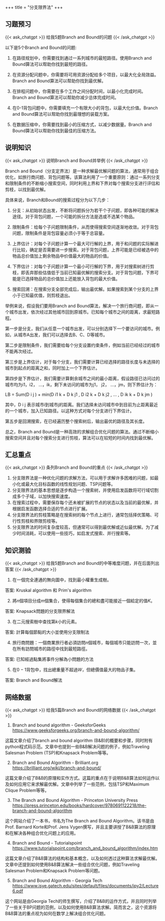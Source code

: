 +++
title = "分支限界法"
+++
## 习题预习
{{< ask_chatgpt >}}
给我5题Branch and Bound的问题
{{< /ask_chatgpt >}}



以下是5个Branch and Bound的问题:

1. 在路径规划中，你需要找到通过一系列城市的最短路径。使用Branch and Bound算法可以帮助你找到最短的路径。

2. 在资源分配问题中，你需要将可用资源分配给多个项目，以最大化全局效益。Branch and Bound算法可以帮助你找到最优解。

3. 在排程问题中，你需要在多个工作之间分配时间，以最小化完成时间。Branch and Bound算法可以帮助你减少总体完成时间。

4. 在0-1背包问题中，你需要填充一个有限大小的背包，以最大化价值。Branch and Bound算法可以帮助你找到最理想的装载方案。

5. 在数据压缩中，你需要找到最小的压缩方式，以减少数据量。Branch and Bound算法可以帮助你找到最佳的压缩方法。   

## 说明知识
{{< ask_chatgpt >}}
说明Branch and Bound并举例
{{< /ask_chatgpt >}}



Branch and Bound（分支定界法）是一种求解最优解问题的算法，通常用于组合优化，如旅行商问题、背包问题等。该算法利用了一个重要原则：通过一系列分支和限制条件的不断缩小搜索空间，同时利用上界和下界对每个搜索分支进行评估和剪枝，以找到最优解。 

具体来说，Branch和Bound的搜索过程分为以下几步：

1. 分支：从初始状态出发，不断将问题拆分为若干个子问题，即各种可能的解决途径。对于背包问题，一个可能的拆分方法是选或不选某个物品。

2. 限制条件：给每个子问题限制条件，从而使得搜索空间逐渐地收敛。对于背包问题，限制条件是背包容量必须小于等于总容量。

3. 上界估计：对每个子问题计算一个最大可行解的上界，用于和问题的实际解进行比较，确定是否需要进一步搜索。对于背包问题，上界可能是已经被选中的物品总价值加上剩余物品中价值最大的物品的价值。

4. 下界估计：对每个子问题计算一个最小可行解的下界，用于对搜索树进行剪枝，即丢弃那些估值低于当前已知最优解的搜索分支。对于背包问题，下界可能是已选择物品的总价值加上还能放入背包的最大价值。

5. 搜索回溯：在搜索分支全部完成后，输出最优解。如果搜索到某个分支的上界小于已知最优值，则剪枝退出。 

举例来说，假设我们要用Branch and Bound算法，解决一个旅行商问题，即从一个城市出发，依次经过其他城市回到原城市。已知每个城市之间的距离，求最短路程。

第一步是分支，我们从任意一个城市出发，可以分别选择下一个要访问的城市。例如，从城市A出发，我们可以选择去B、C、D等城市。

第二步是限制条件，我们需要给每个分支设置约束条件，例如当前已经经过的城市不能再次经过。

第三步是上界估计，对于每个分支，我们需要计算已经选择的路径长度与未选择的城市到起点的距离之和，同时加上一个下界估计。

第四步是下界估计，我们需要计算剩余城市之间的最小距离，假设路径已访问过的城市均为i1，i2， ...，ik，剩下未访问的城市为j1， j2， ...，jm，则下界估计为：

LB = Sum(D i j ) + min(D i1 k + D k j1 , D i2 k + D k j2 , ... , D ik k + D k jm )

其中，D i j 表示城市i到城市j的距离。我们选择未访问城市中到目前为止距离最近的一个城市，加入已知路径。以这种方式对每个分支进行下界估计。

第五步是回溯搜索，在已经遍历整个搜索树后，输出最优的路径及其长度。

总之，Branch and Bound是一种高效的求解组合优化问题的算法。通过不断缩小搜索空间并且对每个搜索分支进行剪枝，算法可以在较短的时间内找到最优解。   

## 汇总重点
{{< ask_chatgpt >}}
条列Branch and Bound的重点
{{< /ask_chatgpt >}}



1. 分支限界法是一种优化问题的求解方法，可以用于求解许多困难的问题，如最小化或最大化目标函数的线性规划问题、TSP问题等。
2. 分支限界法的基本思想是逐步构造一个搜索树，并使用启发函数将可行域切割成多个子域，以加快搜索速度。
3. 在搜索过程中，需要保存每个还未被扩展的节点的状态以及当前的最优解，并根据启发函数选择合适的节点进行扩展。
4. 分支限界法的剪枝策略是在搜索树的每个节点上进行，通常包括择优策略、可行性剪枝和界限剪枝等。
5. 分支限界法的时间复杂度较高，但通常可以得到最优解或近似最优解。为了减少时间消耗，可以使用一些技巧，如启发式搜索、并行搜索等。   

## 知识测验
{{< ask_chatgpt >}}
给我5题Branch and Bound的中等难度问题，并在后面列出答案
{{< /ask_chatgpt >}}



1. 在一個完全連通的無向圖中，找到最小權重生成樹。 

答案: Kruskal algorithm 和 Prim's algorithm 

2. 將$n$個項目分成$m$個集合，使得每個集合的總和盡可能接近一個給定的值$K$。 

答案: Knapsack問題的分支限界解法 

3. 在二元搜索樹中查找第$k$小的元素。 

答案: 計算每個節點的大小並使用分支限制法 

4. 旅行商問題：一個商業旅行者必須訪問$n$個城市，每個城市只能訪問一次，並在所有訪問城市的路徑中找到最短路徑。 

答案: 已知經過點集將事件分解為小問題的方法 

5. 在$0-1$背包中，找出總重量不超過$W$，但總價值最大的物品子集。 

答案: Branch and Bound解法   

## 网络数据
{{< ask_chatgpt >}}
给我5篇Branch and Bound的网络数据
{{< /ask_chatgpt >}}



1. Branch and bound algorithm - GeeksforGeeks 
https://www.geeksforgeeks.org/branch-and-bound-algorithm/

这篇文章介绍了branch and bound algorithm (B&B)的概要和步骤，同时附有python程式码示范。文章中也提到一些B&B解决问题的例子，例如Traveling Salesman Problem (TSP)和Knapsack Problem等等。

2. Branch and Bound Algorithm - Brilliant.org 
https://brilliant.org/wiki/branch-and-bound/

这篇文章介绍了B&B的原理和实作方式。这篇的重点在于说明B&B算法如何运作以及如何应用它来求解最优解。文章中列举了一些范例，包括TSP和Maximum Clique Problem等等。

3. The Branch and Bound Algorithm - Princeton University Press 
https://press.princeton.edu/books/hardcover/9780691122218/the-branch-and-bound-algorithm

这个网站介绍了一本书，书名为The Branch and Bound Algorithm。该书是由Prof. Barnard Korte和Prof. Jens Vygen撰写，并且主要讲授了B&B算法的原理和在解决各种组合优化问题上的应用。

4. Branch and Bound - Tutorialspoint 
https://www.tutorialspoint.com/branch_and_bound_algorithm/index.htm

这篇文章介绍了B&B算法的结构和基本概念，以及如何透过这种算法求解最优解。文章中还提到如何使用B&B算法解决一些组合优化问题，例如Traveling Salesman Problem和Knapsack Problem等问题。

5. Branch and Bound Algorithm - Georgia Tech 
https://www.isye.gatech.edu/sites/default/files/documents/ipy2/Lecture6.pdf

这个网站是由Georgia Tech的师生撰写，介绍了B&B的运作方式，并且同时列举了一些关于BP问题的范例，以及如何使用B&B算法求解。简而言之，这个资源将B&B算法的重点视为如何在数学上解决组合优化问题。   

